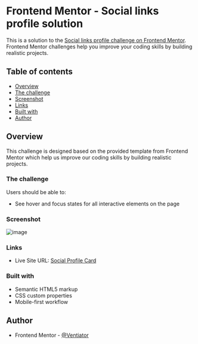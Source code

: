 # Frontend Mentor - Social links profile solution

This is a solution to the [Social links profile challenge on Frontend Mentor](https://www.frontendmentor.io/challenges/social-links-profile-UG32l9m6dQ). Frontend Mentor challenges help you improve your coding skills by building realistic projects.

## Table of contents

-   [Overview](#overview)
-   [The challenge](#the-challenge)
-   [Screenshot](#screenshot)
-   [Links](#links)
-   [Built with](#built-with)
-   [Author](#author)

## Overview

This challenge is designed based on the provided template from Frontend Mentor which help us improve our coding skills by building realistic projects.

### The challenge

Users should be able to:

-   See hover and focus states for all interactive elements on the page

### Screenshot

![image](https://github.com/Ventiator/Social-links-profile-Frontendmentor-/assets/101021525/9e265099-dea3-4282-b36d-94d2c385fb27)



### Links

-   Live Site URL: [Social Profile Card](https://social-links-profile-frontendmentor.vercel.app/)

### Built with

-   Semantic HTML5 markup
-   CSS custom properties
-   Mobile-first workflow

## Author

-   Frontend Mentor - [@Ventiator](https://www.frontendmentor.io/profile/Ventiator)
